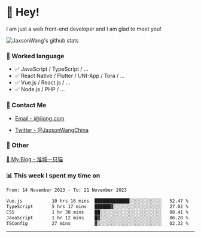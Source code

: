 # 👋 Hey!

I am just a web front-end developer and I am glad to meet you!

![JaxsonWang's github stats](https://github-readme-stats.vercel.app/api?username=JaxsonWang&&show_icons=true&&title_color=1abc9c&&icon_color=1abc9c)


### 📝 Worked language

- ✅ JavaScript / TypeScript / ...
- ✅ React Native / Flutter / UNI-App / Tora / ...
- ✅ Vue.js / React.js / ...
- ✅ Node.js / PHP / ...

### 📮 Contact Me

- [Email - i@iiong.com](mailto:i@iiong.com)

- [Twitter - @JaxsonWangChina](https://twitter.com/JaxsonWangChina)

### 🤪 Other

[📌 My Blog - 淮城一只猫](https://iiong.com)

### 📊 This week I spent my time on

<!--START_SECTION:waka-->

```txt
From: 14 November 2023 - To: 21 November 2023

Vue.js           10 hrs 16 mins  █████████████░░░░░░░░░░░░   52.47 %
TypeScript       5 hrs 17 mins   ██████▓░░░░░░░░░░░░░░░░░░   27.02 %
CSS              1 hr 38 mins    ██░░░░░░░░░░░░░░░░░░░░░░░   08.41 %
JavaScript       1 hr 12 mins    █▓░░░░░░░░░░░░░░░░░░░░░░░   06.20 %
TSConfig         27 mins         ▓░░░░░░░░░░░░░░░░░░░░░░░░   02.32 %
```

<!--END_SECTION:waka-->

---
